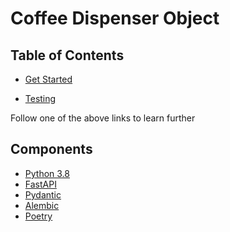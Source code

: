 # Coffee Dispenser Object
## Table of Contents

* [Get Started](https://github.com/chalukyaj/beverage_dispenser/blob/main/docs/getting-started.md)
<!-- * [Database](https://github.com/chalukyaj/beverage_dispenser/blob/main/docs/database.md) -->
* [Testing](https://github.com/chalukyaj/beverage_dispenser/blob/main/docs/testing.md)

Follow one of the above links to learn further
## Components

* [Python 3.8](https://docs.python.org/3.8/)
* [FastAPI](https://fastapi.tiangolo.com)
* [Pydantic](https://pydantic-docs.helpmanual.io/)
* [Alembic](https://alembic.sqlalchemy.org/en/latest/)
* [Poetry](https://python-poetry.org/docs/)
